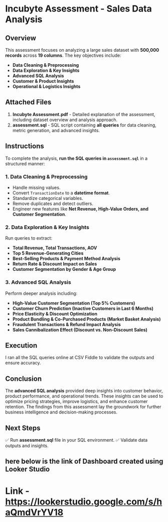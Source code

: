 # Incubyte Assessment - Sales Data Analysis

## Overview
This assessment focuses on analyzing a large sales dataset with **500,000 records** across **19 columns**. The key objectives include:
- **Data Cleaning & Preprocessing**
- **Data Exploration & Key Insights**
- **Advanced SQL Analysis**
- **Customer & Product Insights**
- **Operational & Logistics Insights**

## Attached Files
1. **Incubyte Assessment.pdf** - Detailed explanation of the assessment, including dataset overview and analysis approach.
2. **assessment.sql** - SQL script containing **all queries** for data cleaning, metric generation, and advanced insights.

## Instructions
To complete the analysis, **run the SQL queries in `assessment.sql`** in a structured manner:

### **1. Data Cleaning & Preprocessing**
- Handle missing values.
- Convert `TransactionDate` to a **datetime format**.
- Standardize categorical variables.
- Remove duplicates and detect outliers.
- Engineer new features like **Net Revenue, High-Value Orders, and Customer Segmentation**.

### **2. Data Exploration & Key Insights**
Run queries to extract:
- **Total Revenue, Total Transactions, AOV**
- **Top 5 Revenue-Generating Cities**
- **Best-Selling Products & Payment Method Analysis**
- **Return Rate & Discount Impact on Sales**
- **Customer Segmentation by Gender & Age Group**

### **3. Advanced SQL Analysis**
Perform deeper analysis including:
- **High-Value Customer Segmentation (Top 5% Customers)**
- **Customer Churn Prediction (Inactive Customers in Last 6 Months)**
- **Price Elasticity & Discount Optimization**
- **Product Bundling & Co-Purchased Products (Market Basket Analysis)**
- **Fraudulent Transactions & Refund Impact Analysis**
- **Sales Cannibalization Effect (Discount vs. Non-Discount Sales)**

## Execution
I ran all the SQL queries online at CSV Fiddle to validate the outputs and ensure accuracy.

## Conclusion
The **advanced SQL analysis** provided deep insights into customer behavior, product performance, and operational trends. These insights can be used to optimize pricing strategies, improve logistics, and enhance customer retention. The findings from this assessment lay the groundwork for further business intelligence and decision-making processes.

## Next Steps
✅ Run **assessment.sql** file in your SQL environment.
✅ Validate data outputs and insights.



## here below is the link of Dashboard created using Looker Studio
# Link - https://lookerstudio.google.com/s/haQmdVrYV18


